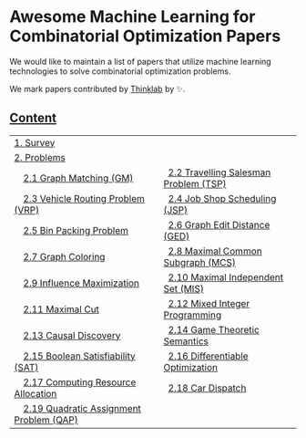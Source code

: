 

# Awesome Machine Learning for Combinatorial Optimization Papers
We would like to maintain a list of papers that utilize machine learning technologies to solve combinatorial optimization problems. 

We mark papers contributed by [Thinklab](http://thinklab.sjtu.edu.cn) by ✨.

## [Content](#content)

<table>
<tr><td colspan="2"><a href="#survey-papers">1. Survey</a></td></tr> 
<tr><td colspan="2"><a href="#problems">2. Problems</a></td></tr> 
<tr>
    <td>&emsp;<a href="#graph-matching">2.1 Graph Matching (GM) </a></td>
    <td>&ensp;<a href="#travelling-salesman-problem">2.2 Travelling Salesman Problem (TSP) </a></td>
</tr> 
<tr>
    <td>&emsp;<a href="#vehicle-routing-problem">2.3 Vehicle Routing Problem (VRP) </a></td>
    <td>&ensp;<a href="#job-shop-scheduling">2.4 Job Shop Scheduling (JSP) </a></td>
</tr>
<tr>
    <td>&emsp;<a href="#bin-packing-problem">2.5 Bin Packing Problem </a></td>
    <td>&ensp;<a href="#graph-edit-distance">2.6 Graph Edit Distance (GED) </a></td>
</tr>
<tr>
    <td>&emsp;<a href="#graph-coloring">2.7 Graph Coloring </a></td>
    <td>&ensp;<a href="#maximal-common-subgraph">2.8 Maximal Common Subgraph (MCS) </a></td>
</tr>
<tr>
    <td>&emsp;<a href="#influence-maximization">2.9 Influence Maximization </a></td>
    <td>&ensp;<a href="#maximal-independent-set">2.10 Maximal Independent Set (MIS) </a></td>
</tr>
<tr>
  <td>&emsp;<a href="#maximal-cut">2.11 Maximal Cut </a></td>
	<td>&ensp;<a href="#mixed-integer-programming">2.12 Mixed Integer Programming </a></td> 
</tr>
<tr>
<td>&emsp;<a href="#causal-discovery">2.13 Causal Discovery </a></td>
<td>&ensp;<a href="#game-theoretic-semantics">2.14 Game Theoretic Semantics</a></td> 
</tr>
<tr>
    <td>&emsp;<a href="#boolean-satisfiability">2.15 Boolean Satisfiability (SAT) </a></td>
   <td>&ensp;<a href="#differentiable-optimization">2.16 Differentiable Optimization</a></td> 
</tr>
<tr>
    <td>&emsp;<a href="#computing-resource-allocation">2.17 Computing Resource Allocation </a></td>
   <td>&ensp;<a href="#car-dispatch">2.18 Car Dispatch</a></td> 
</tr>
<tr>
    <td>&emsp;<a href="#quadratic-assignment-problem">2.19 Quadratic Assignment Problem (QAP) </a></td>
    <td>&ensp;</td>
</tr>
</table>